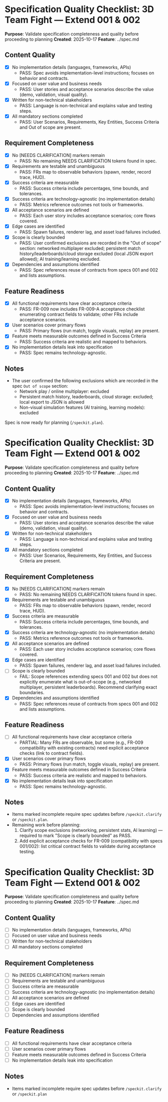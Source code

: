 # Specification Quality Checklist: 3D Team Fight — Extend 001 & 002

**Purpose**: Validate specification completeness and quality before proceeding to planning
**Created**: 2025-10-17
**Feature**: ../spec.md

## Content Quality

- [x] No implementation details (languages, frameworks, APIs)
  - PASS: Spec avoids implementation-level instructions; focuses on behavior and contracts.
- [x] Focused on user value and business needs
  - PASS: User stories and acceptance scenarios describe the value (demo, validation, visual quality).
- [x] Written for non-technical stakeholders
  - PASS: Language is non-technical and explains value and testing steps.
- [x] All mandatory sections completed
  - PASS: User Scenarios, Requirements, Key Entities, Success Criteria and Out of scope are present.

## Requirement Completeness

- [x] No [NEEDS CLARIFICATION] markers remain
  - PASS: No remaining NEEDS CLARIFICATION tokens found in spec.
- [x] Requirements are testable and unambiguous
  - PASS: FRs map to observable behaviors (spawn, render, record trace, HUD).
- [x] Success criteria are measurable
  - PASS: Success criteria include percentages, time bounds, and tolerances.
- [x] Success criteria are technology-agnostic (no implementation details)
  - PASS: Metrics reference outcomes not tools or frameworks.
- [x] All acceptance scenarios are defined
  - PASS: Each user story includes acceptance scenarios; core flows covered.
- [x] Edge cases are identified
  - PASS: Spawn failures, renderer lag, and asset load failures included.
- [x] Scope is clearly bounded
  - PASS: User confirmed exclusions are recorded in the "Out of scope" section: networked multiplayer excluded; persistent match history/leaderboards/cloud storage excluded (local JSON export allowed); AI training/learning excluded.
- [x] Dependencies and assumptions identified
  - PASS: Spec references reuse of contracts from specs 001 and 002 and lists assumptions.

## Feature Readiness

- [x] All functional requirements have clear acceptance criteria
  - PASS: FR-009 now includes FR-009-A acceptance checklist enumerating contract fields to validate; other FRs include acceptance scenarios.
- [x] User scenarios cover primary flows
  - PASS: Primary flows (run match, toggle visuals, replay) are present.
- [x] Feature meets measurable outcomes defined in Success Criteria
  - PASS: Success criteria are realistic and mapped to behaviors.
- [x] No implementation details leak into specification
  - PASS: Spec remains technology-agnostic.

## Notes

- The user confirmed the following exclusions which are recorded in the spec `Out of scope` section:
  - Network play / online multiplayer: excluded
  - Persistent match history, leaderboards, cloud storage: excluded; local export to JSON is allowed
  - Non-visual simulation features (AI training, learning models): excluded

Spec is now ready for planning (`/speckit.plan`).
# Specification Quality Checklist: 3D Team Fight — Extend 001 & 002

**Purpose**: Validate specification completeness and quality before proceeding to planning
**Created**: 2025-10-17
**Feature**: ../spec.md

## Content Quality

- [x] No implementation details (languages, frameworks, APIs)
  - PASS: Spec avoids implementation-level instructions; focuses on behavior and contracts.
- [x] Focused on user value and business needs
  - PASS: User stories and acceptance scenarios describe the value (demo, validation, visual quality).
- [x] Written for non-technical stakeholders
  - PASS: Language is non-technical and explains value and testing steps.
- [x] All mandatory sections completed
  - PASS: User Scenarios, Requirements, Key Entities, and Success Criteria are present.

## Requirement Completeness

- [x] No [NEEDS CLARIFICATION] markers remain
  - PASS: No remaining NEEDS CLARIFICATION tokens found in spec.
- [x] Requirements are testable and unambiguous
  - PASS: FRs map to observable behaviors (spawn, render, record trace, HUD).
- [x] Success criteria are measurable
  - PASS: Success criteria include percentages, time bounds, and tolerances.
- [x] Success criteria are technology-agnostic (no implementation details)
  - PASS: Metrics reference outcomes not tools or frameworks.
- [x] All acceptance scenarios are defined
  - PASS: Each user story includes acceptance scenarios; core flows covered.
- [x] Edge cases are identified
  - PASS: Spawn failures, renderer lag, and asset load failures included.
- [ ] Scope is clearly bounded
  - FAIL: Scope references extending specs 001 and 002 but does not explicitly enumerate what is out-of-scope (e.g., networked multiplayer, persistent leaderboards). Recommend clarifying exact boundaries.
- [x] Dependencies and assumptions identified
  - PASS: Spec references reuse of contracts from specs 001 and 002 and lists assumptions.

## Feature Readiness

- [ ] All functional requirements have clear acceptance criteria
  - PARTIAL: Many FRs are observable, but some (e.g., FR-009 compatibility with existing contracts) need explicit acceptance checks (link to contract fields).
- [x] User scenarios cover primary flows
  - PASS: Primary flows (run match, toggle visuals, replay) are present.
- [x] Feature meets measurable outcomes defined in Success Criteria
  - PASS: Success criteria are realistic and mapped to behaviors.
- [x] No implementation details leak into specification
  - PASS: Spec remains technology-agnostic.

## Notes

- Items marked incomplete require spec updates before `/speckit.clarify` or `/speckit.plan`.
- Remaining work before planning:
  1. Clarify scope exclusions (networking, persistent stats, AI learning) — required to mark "Scope is clearly bounded" as PASS.
  2. Add explicit acceptance checks for FR-009 (compatibility with specs 001/002): list critical contract fields to validate during acceptance testing.
# Specification Quality Checklist: 3D Team Fight — Extend 001 & 002

**Purpose**: Validate specification completeness and quality before proceeding to planning
**Created**: 2025-10-17
**Feature**: ../spec.md

## Content Quality

- [ ] No implementation details (languages, frameworks, APIs)
- [ ] Focused on user value and business needs
- [ ] Written for non-technical stakeholders
- [ ] All mandatory sections completed

## Requirement Completeness

- [ ] No [NEEDS CLARIFICATION] markers remain
- [ ] Requirements are testable and unambiguous
- [ ] Success criteria are measurable
- [ ] Success criteria are technology-agnostic (no implementation details)
- [ ] All acceptance scenarios are defined
- [ ] Edge cases are identified
- [ ] Scope is clearly bounded
- [ ] Dependencies and assumptions identified

## Feature Readiness

- [ ] All functional requirements have clear acceptance criteria
- [ ] User scenarios cover primary flows
- [ ] Feature meets measurable outcomes defined in Success Criteria
- [ ] No implementation details leak into specification

## Notes

- Items marked incomplete require spec updates before `/speckit.clarify` or `/speckit.plan`

